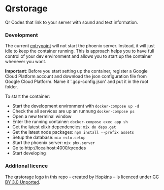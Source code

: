 # Qrstorage

Qr Codes that link to your server with sound and text information.

### Development

The current [entrypoint](./.docker/entrypoint.sh) will not start the phoenix server. Instead, it will just idle to keep the container running. This is approach helps you to have full control of your dev environment and allows you to start up the container whenever you want.

**Important**: Before you start setting up the container, register a Google Cloud Platform account and download the json configuration file from Google Cloud Platform. Name it '.gcp-config.json' and put it in the root folder.

To start the container:
- Start the development environment with `docker-compose up -d`
- Check the all services are up an runnung `docker-compose ps`
- Open a new terminal window
- Enter the running container: `docker-compose exec app sh`
- Get the latest elixir dependencies: `mix do deps.get`
- Get the latest node packages: `npm install --prefix assets`
- Setup the database: `mix ecto.setup`
- Start the phoenix server: `mix phx.server`
- Go to http://localhost:4000/qrcodes
- Start developing

### Additonal licence

The qrstorage [logo](https://thenounproject.com/icon/860830/) in this repo – created by [Hopkins](https://thenounproject.com/hopkins81) – is licenced under [CC BY 3.0 Unported](https://creativecommons.org/licenses/by/3.0/).
